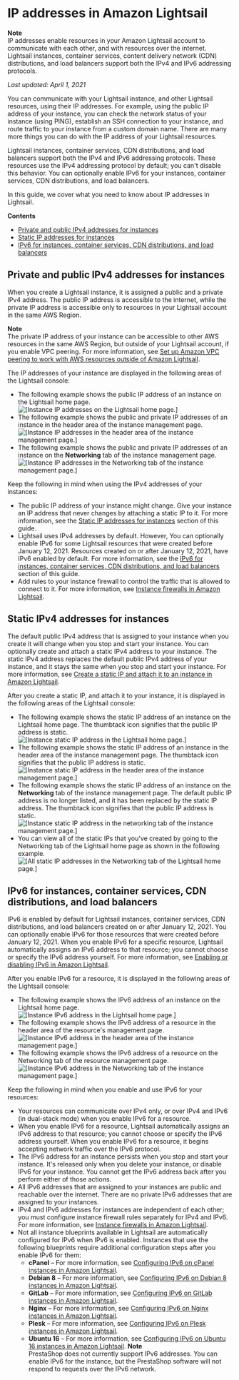# IP addresses in Amazon Lightsail<a name="understanding-public-ip-and-private-ip-addresses-in-amazon-lightsail"></a>

**Note**  
IP addresses enable resources in your Amazon Lightsail account to communicate with each other, and with resources over the internet\. Lightsail instances, container services, content delivery network \(CDN\) distributions, and load balancers support both the IPv4 and IPv6 addressing protocols\.

 *Last updated: April 1, 2021* 

You can communicate with your Lightsail instance, and other Lightsail resources, using their IP addresses\. For example, using the public IP address of your instance, you can check the network status of your instance \(using PING\), establish an SSH connection to your instance, and route traffic to your instance from a custom domain name\. There are many more things you can do with the IP address of your Lightsail resources\.

Lightsail instances, container services, CDN distributions, and load balancers support both the IPv4 and IPv6 addressing protocols\. These resources use the IPv4 addressing protocol by default; you can't disable this behavior\. You can optionally enable IPv6 for your instances, container services, CDN distributions, and load balancers\.

In this guide, we cover what you need to know about IP addresses in Lightsail\.

**Contents**
+ [Private and public IPv4 addresses for instances](#ipv4-addresses)
+ [Static IP addresses for instances](#static-ip-addresses-for-instances)
+ [IPv6 for instances, container services, CDN distributions, and load balancers](#ipv6-for-resources)

## Private and public IPv4 addresses for instances<a name="ipv4-addresses"></a>

When you create a Lightsail instance, it is assigned a public and a private IPv4 address\. The public IP address is accessible to the internet, while the private IP address is accessible only to resources in your Lightsail account in the same AWS Region\.

**Note**  
The private IP address of your instance can be accessible to other AWS resources in the same AWS Region, but outside of your Lightsail account, if you enable VPC peering\. For more information, see [Set up Amazon VPC peering to work with AWS resources outside of Amazon Lightsail](lightsail-how-to-set-up-vpc-peering-with-aws-resources.md)\.

The IP addresses of your instance are displayed in the following areas of the Lightsail console:
+ The following example shows the public IP address of an instance on the Lightsail home page\.  
![\[Instance IP addresses on the Lightsail home page.\]](https://d9yljz1nd5001.cloudfront.net/en_us/2c7274df55d082980824e6f5d4268a07/images/lightsail-home-page-ip-addresses.png)
+ The following example shows the public and private IP addresses of an instance in the header area of the instance management page\.  
![\[Instance IP addresses in the header area of the instance management page.\]](https://d9yljz1nd5001.cloudfront.net/en_us/2c7274df55d082980824e6f5d4268a07/images/lightsail-header-ip-addresses.png)
+ The following example shows the public and private IP addresses of an instance on the **Networking** tab of the instance management page\.  
![\[Instance IP addresses in the Networking tab of the instance management page.\]](https://d9yljz1nd5001.cloudfront.net/en_us/2c7274df55d082980824e6f5d4268a07/images/lightsail-networking-tab-ip-addresses.png)

Keep the following in mind when using the IPv4 addresses of your instances:
+ The public IP address of your instance might change\. Give your instance an IP address that never changes by attaching a static IP to it\. For more information, see the [Static IP addresses for instances](#static-ip-addresses-for-instances) section of this guide\.
+ Lightsail uses IPv4 addresses by default\. However, You can optionally enable IPv6 for some Lightsail resources that were created before January 12, 2021\. Resources created on or after January 12, 2021, have IPv6 enabled by default\. For more information, see the [IPv6 for instances, container services, CDN distributions, and load balancers](#ipv6-for-resources) section of this guide\.
+ Add rules to your instance firewall to control the traffic that is allowed to connect to it\. For more information, see [Instance firewalls in Amazon Lightsail](understanding-firewall-and-port-mappings-in-amazon-lightsail.md)\.

## Static IPv4 addresses for instances<a name="static-ip-addresses-for-instances"></a>

The default public IPv4 address that is assigned to your instance when you create it will change when you stop and start your instance\. You can optionally create and attach a static IPv4 address to your instance\. The static IPv4 address replaces the default public IPv4 address of your instance, and it stays the same when you stop and start your instance\. For more information, see [Create a static IP and attach it to an instance in Amazon Lightsail](lightsail-create-static-ip.md)\.

After you create a static IP, and attach it to your instance, it is displayed in the following areas of the Lightsail console:
+ The following example shows the static IP address of an instance on the Lightsail home page\. The thumbtack icon signifies that the public IP address is static\.  
![\[Instance static IP address in the Lightsail home page.\]](https://d9yljz1nd5001.cloudfront.net/en_us/2c7274df55d082980824e6f5d4268a07/images/lightsail-home-page-static-ip-address.png)
+ The following example shows the static IP address of an instance in the header area of the instance management page\. The thumbtack icon signifies that the public IP address is static\.  
![\[Instance static IP address in the header area of the instance management page.\]](https://d9yljz1nd5001.cloudfront.net/en_us/2c7274df55d082980824e6f5d4268a07/images/lightsail-header-static-ip-address.png)
+ The following example shows the static IP address of an instance on the **Networking** tab of the instance management page\. The default public IP address is no longer listed, and it has been replaced by the static IP address\. The thumbtack icon signifies that the public IP address is static\.  
![\[Instance static IP address in the networking tab of the instance management page.\]](https://d9yljz1nd5001.cloudfront.net/en_us/2c7274df55d082980824e6f5d4268a07/images/lightsail-networking-tab-static-ip-address.png)
+ You can view all of the static IPs that you've created by going to the Networking tab of the Lightsail home page as shown in the following example\.  
![\[All static IP addresses in the Networking tab of the Lightsail home page.\]](https://d9yljz1nd5001.cloudfront.net/en_us/2c7274df55d082980824e6f5d4268a07/images/lightsail-all-static-ip-addresses.png)

## IPv6 for instances, container services, CDN distributions, and load balancers<a name="ipv6-for-resources"></a>

IPv6 is enabled by default for Lightsail instances, container services, CDN distributions, and load balancers created on or after January 12, 2021\. You can optionally enable IPv6 for those resources that were created before January 12, 2021\. When you enable IPv6 for a specific resource, Lightsail automatically assigns an IPv6 address to that resource; you cannot choose or specify the IPv6 address yourself\. For more information, see [Enabling or disabling IPv6 in Amazon Lightsail](amazon-lightsail-enable-disable-ipv6.md)\.

After you enable IPv6 for a resource, it is displayed in the following areas of the Lightsail console:
+ The following example shows the IPv6 address of an instance on the Lightsail home page\.  
![\[Instance IPv6 address in the Lightsail home page.\]](https://d9yljz1nd5001.cloudfront.net/en_us/2c7274df55d082980824e6f5d4268a07/images/lightsail-home-page-ipv6-address.png)
+ The following example shows the IPv6 address of a resource in the header area of the resource's management page\.  
![\[Instance IPv6 address in the header area of the instance management page.\]](https://d9yljz1nd5001.cloudfront.net/en_us/2c7274df55d082980824e6f5d4268a07/images/lightsail-header-ipv6-address.png)
+ The following example shows the IPv6 address of a resource on the Networking tab of the resource management page\.  
![\[Instance IPv6 address in the Networking tab of the instance management page.\]](https://d9yljz1nd5001.cloudfront.net/en_us/2c7274df55d082980824e6f5d4268a07/images/lightsail-networking-ipv6-address.png)

Keep the following in mind when you enable and use IPv6 for your resources:
+ Your resources can communicate over IPv4 only, or over IPv4 and IPv6 \(in dual\-stack mode\) when you enable IPv6 for a resource\.
+ When you enable IPv6 for a resource, Lightsail automatically assigns an IPv6 address to that resource; you cannot choose or specify the IPv6 address yourself\. When you enable IPv6 for a resource, it begins accepting network traffic over the IPv6 protocol\.
+ The IPv6 address for an instance persists when you stop and start your instance\. It's released only when you delete your instance, or disable IPv6 for your instance\. You cannot get the IPv6 address back after you perform either of those actions\.
+ All IPv6 addresses that are assigned to your instances are public and reachable over the internet\. There are no private IPv6 addresses that are assigned to your instances\.
+ IPv4 and IPv6 addresses for instances are independent of each other; you must configure instance firewall rules separately for IPv4 and IPv6\. For more information, see [Instance firewalls in Amazon Lightsail](understanding-firewall-and-port-mappings-in-amazon-lightsail.md)\.
+ Not all instance blueprints available in Lightsail are automatically configured for IPv6 when IPv6 is enabled\. Instances that use the following blueprints require additional configuration steps after you enable IPv6 for them:
  + **cPanel** – For more information, see [Configuring IPv6 on cPanel instances in Amazon Lightsail](amazon-lightsail-configure-ipv6-on-cpanel.md)\.
  + **Debian 8** – For more information, see [Configuring IPv6 on Debian 8 instances in Amazon Lightsail](amazon-lightsail-configure-ipv6-on-debian.md)\.
  + **GitLab** – For more information, see [Configuring IPv6 on GitLab instances in Amazon Lightsail](amazon-lightsail-configure-ipv6-on-gitlab.md)\.
  + **Nginx** – For more information, see [Configuring IPv6 on Nginx instances in Amazon Lightsail](amazon-lightsail-configure-ipv6-on-nginx.md)\.
  + **Plesk** – For more information, see [Configuring IPv6 on Plesk instances in Amazon Lightsail](amazon-lightsail-configure-ipv6-on-plesk.md)\.
  + **Ubuntu 16** – For more information, see [Configuring IPv6 on Ubuntu 16 instances in Amazon Lightsail](amazon-lightsail-configure-ipv6-on-ubuntu-16.md)\.
**Note**  
PrestaShop does not currently support IPv6 addresses\. You can enable IPv6 for the instance, but the PrestaShop software will not respond to requests over the IPv6 network\.